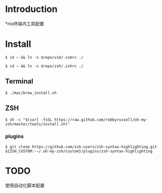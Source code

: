 # Introduction
\*nix终端内工具配置

# Install
`$ cd ~ && ln -s $repo/vim/.vimrc ./`

`$ cd ~ && ln -s $repo/zsh/.zshrc ./`

## Terminal
`$ ./mac/brew_install.sh`

## ZSH
`$ sh -c "$(curl -fsSL https://raw.github.com/robbyrussell/oh-my-zsh/master/tools/install.sh)"`

### plugins
`$ git clone https://github.com/zsh-users/zsh-syntax-highlighting.git ${ZSH_CUSTOM:-~/.oh-my-zsh/custom}/plugins/zsh-syntax-highlighting`

# TODO
使用自动化脚本配置
